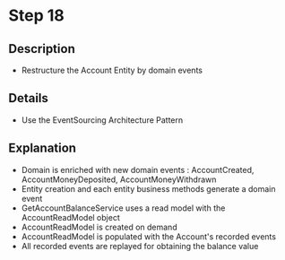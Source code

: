# Step 18

## Description

- Restructure the Account Entity by domain events

## Details

- Use the EventSourcing Architecture Pattern

## Explanation

- Domain is enriched with new domain events : AccountCreated, AccountMoneyDeposited, AccountMoneyWithdrawn
- Entity creation and each entity business methods generate a domain event
- GetAccountBalanceService uses a read model with the AccountReadModel object
- AccountReadModel is created on demand
- AccountReadModel is populated with the Account's recorded events
- All recorded events are replayed for obtaining the balance value 
